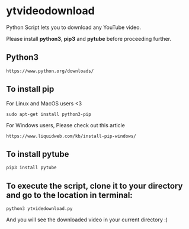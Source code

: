 # ytvideodownload
Python Script lets you to download any YouTube video.

Please install **python3**, **pip3** and **pytube** before proceeding further.

## Python3

```
https://www.python.org/downloads/
```

## To install pip

For Linux and MacOS users <3

```
sudo apt-get install python3-pip
```

For Windows users, Please check out this article
```
https://www.liquidweb.com/kb/install-pip-windows/
```

## To install pytube

```
pip3 install pytube
```

## To execute the script, clone it to your directory and go to the location in terminal:

```
python3 ytvidedownload.py
```


And you will see the downloaded video in your current directory :)
